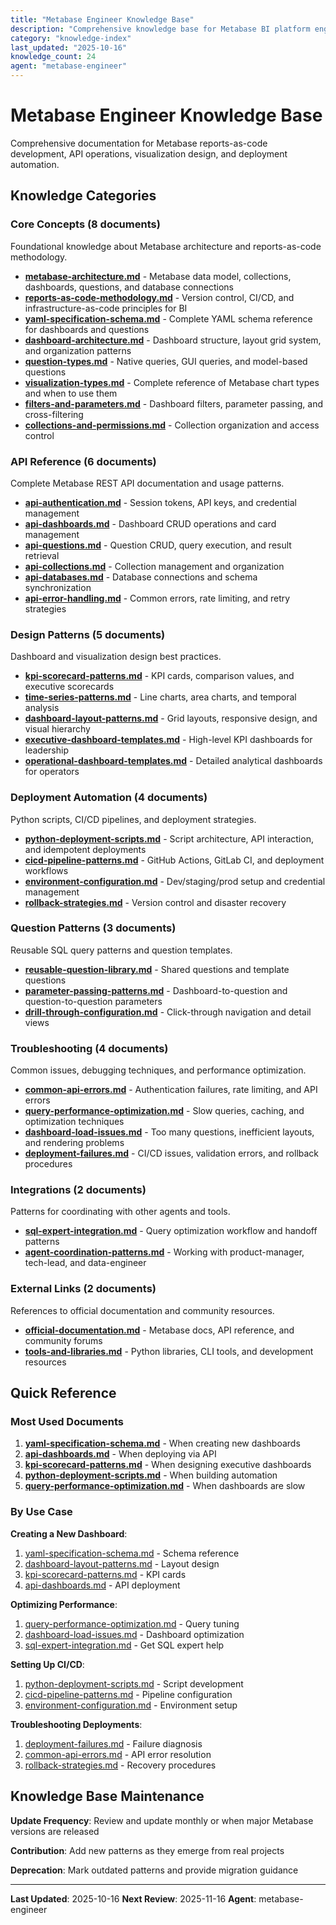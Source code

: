 ```yaml
---
title: "Metabase Engineer Knowledge Base"
description: "Comprehensive knowledge base for Metabase BI platform engineering"
category: "knowledge-index"
last_updated: "2025-10-16"
knowledge_count: 24
agent: "metabase-engineer"
---
```


# Metabase Engineer Knowledge Base

Comprehensive documentation for Metabase reports-as-code development, API operations, visualization design, and deployment automation.

## Knowledge Categories

### Core Concepts (8 documents)

Foundational knowledge about Metabase architecture and reports-as-code methodology.

- **[metabase-architecture.md](core-concepts/metabase-architecture.md)** - Metabase data model, collections, dashboards, questions, and database connections
- **[reports-as-code-methodology.md](core-concepts/reports-as-code-methodology.md)** - Version control, CI/CD, and infrastructure-as-code principles for BI
- **[yaml-specification-schema.md](core-concepts/yaml-specification-schema.md)** - Complete YAML schema reference for dashboards and questions
- **[dashboard-architecture.md](core-concepts/dashboard-architecture.md)** - Dashboard structure, layout grid system, and organization patterns
- **[question-types.md](core-concepts/question-types.md)** - Native queries, GUI queries, and model-based questions
- **[visualization-types.md](core-concepts/visualization-types.md)** - Complete reference of Metabase chart types and when to use them
- **[filters-and-parameters.md](core-concepts/filters-and-parameters.md)** - Dashboard filters, parameter passing, and cross-filtering
- **[collections-and-permissions.md](core-concepts/collections-and-permissions.md)** - Collection organization and access control

### API Reference (6 documents)

Complete Metabase REST API documentation and usage patterns.

- **[api-authentication.md](api-reference/api-authentication.md)** - Session tokens, API keys, and credential management
- **[api-dashboards.md](api-reference/api-dashboards.md)** - Dashboard CRUD operations and card management
- **[api-questions.md](api-reference/api-questions.md)** - Question CRUD, query execution, and result retrieval
- **[api-collections.md](api-reference/api-collections.md)** - Collection management and organization
- **[api-databases.md](api-reference/api-databases.md)** - Database connections and schema synchronization
- **[api-error-handling.md](api-reference/api-error-handling.md)** - Common errors, rate limiting, and retry strategies

### Design Patterns (5 documents)

Dashboard and visualization design best practices.

- **[kpi-scorecard-patterns.md](design-patterns/kpi-scorecard-patterns.md)** - KPI cards, comparison values, and executive scorecards
- **[time-series-patterns.md](design-patterns/time-series-patterns.md)** - Line charts, area charts, and temporal analysis
- **[dashboard-layout-patterns.md](design-patterns/dashboard-layout-patterns.md)** - Grid layouts, responsive design, and visual hierarchy
- **[executive-dashboard-templates.md](design-patterns/executive-dashboard-templates.md)** - High-level KPI dashboards for leadership
- **[operational-dashboard-templates.md](design-patterns/operational-dashboard-templates.md)** - Detailed analytical dashboards for operators

### Deployment Automation (4 documents)

Python scripts, CI/CD pipelines, and deployment strategies.

- **[python-deployment-scripts.md](deployment-automation/python-deployment-scripts.md)** - Script architecture, API interaction, and idempotent deployments
- **[cicd-pipeline-patterns.md](deployment-automation/cicd-pipeline-patterns.md)** - GitHub Actions, GitLab CI, and deployment workflows
- **[environment-configuration.md](deployment-automation/environment-configuration.md)** - Dev/staging/prod setup and credential management
- **[rollback-strategies.md](deployment-automation/rollback-strategies.md)** - Version control and disaster recovery

### Question Patterns (3 documents)

Reusable SQL query patterns and question templates.

- **[reusable-question-library.md](question-patterns/reusable-question-library.md)** - Shared questions and template questions
- **[parameter-passing-patterns.md](question-patterns/parameter-passing-patterns.md)** - Dashboard-to-question and question-to-question parameters
- **[drill-through-configuration.md](question-patterns/drill-through-configuration.md)** - Click-through navigation and detail views

### Troubleshooting (4 documents)

Common issues, debugging techniques, and performance optimization.

- **[common-api-errors.md](troubleshooting/common-api-errors.md)** - Authentication failures, rate limiting, and API errors
- **[query-performance-optimization.md](troubleshooting/query-performance-optimization.md)** - Slow queries, caching, and optimization techniques
- **[dashboard-load-issues.md](troubleshooting/dashboard-load-issues.md)** - Too many questions, inefficient layouts, and rendering problems
- **[deployment-failures.md](troubleshooting/deployment-failures.md)** - CI/CD issues, validation errors, and rollback procedures

### Integrations (2 documents)

Patterns for coordinating with other agents and tools.

- **[sql-expert-integration.md](integrations/sql-expert-integration.md)** - Query optimization workflow and handoff patterns
- **[agent-coordination-patterns.md](integrations/agent-coordination-patterns.md)** - Working with product-manager, tech-lead, and data-engineer

### External Links (2 documents)

References to official documentation and community resources.

- **[official-documentation.md](external-links/official-documentation.md)** - Metabase docs, API reference, and community forums
- **[tools-and-libraries.md](external-links/tools-and-libraries.md)** - Python libraries, CLI tools, and development resources

## Quick Reference

### Most Used Documents

1. **[yaml-specification-schema.md](core-concepts/yaml-specification-schema.md)** - When creating new dashboards
2. **[api-dashboards.md](api-reference/api-dashboards.md)** - When deploying via API
3. **[kpi-scorecard-patterns.md](design-patterns/kpi-scorecard-patterns.md)** - When designing executive dashboards
4. **[python-deployment-scripts.md](deployment-automation/python-deployment-scripts.md)** - When building automation
5. **[query-performance-optimization.md](troubleshooting/query-performance-optimization.md)** - When dashboards are slow

### By Use Case

**Creating a New Dashboard**:
1. [yaml-specification-schema.md](core-concepts/yaml-specification-schema.md) - Schema reference
2. [dashboard-layout-patterns.md](design-patterns/dashboard-layout-patterns.md) - Layout design
3. [kpi-scorecard-patterns.md](design-patterns/kpi-scorecard-patterns.md) - KPI cards
4. [api-dashboards.md](api-reference/api-dashboards.md) - API deployment

**Optimizing Performance**:
1. [query-performance-optimization.md](troubleshooting/query-performance-optimization.md) - Query tuning
2. [dashboard-load-issues.md](troubleshooting/dashboard-load-issues.md) - Dashboard optimization
3. [sql-expert-integration.md](integrations/sql-expert-integration.md) - Get SQL expert help

**Setting Up CI/CD**:
1. [python-deployment-scripts.md](deployment-automation/python-deployment-scripts.md) - Script development
2. [cicd-pipeline-patterns.md](deployment-automation/cicd-pipeline-patterns.md) - Pipeline configuration
3. [environment-configuration.md](deployment-automation/environment-configuration.md) - Environment setup

**Troubleshooting Deployments**:
1. [deployment-failures.md](troubleshooting/deployment-failures.md) - Failure diagnosis
2. [common-api-errors.md](troubleshooting/common-api-errors.md) - API error resolution
3. [rollback-strategies.md](deployment-automation/rollback-strategies.md) - Recovery procedures

## Knowledge Base Maintenance

**Update Frequency**: Review and update monthly or when major Metabase versions are released

**Contribution**: Add new patterns as they emerge from real projects

**Deprecation**: Mark outdated patterns and provide migration guidance

---

**Last Updated**: 2025-10-16
**Next Review**: 2025-11-16
**Agent**: metabase-engineer
